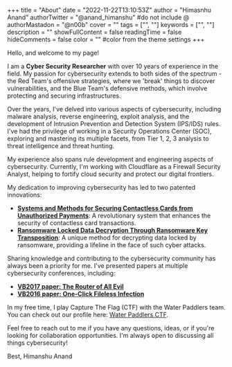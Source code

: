 +++
title = "About"
date = "2022-11-22T13:10:53Z"
author = "Himasnhu Anand"
authorTwitter = "@anand_himanshu" #do not include @
authorMastadon = "@n00b"
cover = ""
tags = ["", ""]
keywords = ["", ""]
description = ""
showFullContent = false
readingTime = false
hideComments = false
color = "" #color from the theme settings
+++

Hello, and welcome to my page!

I am a **Cyber Security Researcher** with over 10 years of experience in the field. My passion for cybersecurity extends to both sides of the spectrum - the Red Team's offensive strategies, where we 'break' things to discover vulnerabilities, and the Blue Team's defensive methods, which involve protecting and securing infrastructures.

Over the years, I've delved into various aspects of cybersecurity, including malware analysis, reverse engineering, exploit analysis, and the development of Intrusion Prevention and Detection System (IPS/IDS) rules. I've had the privilege of working in a Security Operations Center (SOC), exploring and mastering its multiple facets, from Tier 1, 2, 3 analysis to threat intelligence and threat hunting.

My experience also spans rule development and engineering aspects of cybersecurity. Currently, I'm working with Cloudflare as a Firewall Security Analyst, helping to fortify cloud security and protect our digital frontiers.

My dedication to improving cybersecurity has led to two patented innovations:
- [**Systems and Methods for Securing Contactless Cards from Unauthorized Payments**](https://patents.justia.com/patent/11087580): A revolutionary system that enhances the security of contactless card transactions.
- [**Ransomware Locked Data Decryption Through Ransomware Key Transposition**](https://patents.justia.com/patent/10554688): A unique method for decrypting data locked by ransomware, providing a lifeline in the face of such cyber attacks.

Sharing knowledge and contributing to the cybersecurity community has always been a priority for me. I've presented papers at multiple cybersecurity conferences, including:
- [**VB2017 paper: The Router of All Evil**](https://www.virusbulletin.com/blog/2018/03/vb2017-paper-router-all-evil/)
- [**VB2016 paper: One-Click Fileless Infection**](https://www.virusbulletin.com/virusbulletin/2017/03/vb2016-paper-one-click-fileless-infection/)

In my free time, I play Capture The Flag (CTF) with the Water Paddlers team. You can check out our profile here: [Water Paddlers CTF](https://ctftime.org/user/144614).

Feel free to reach out to me if you have any questions, ideas, or if you're looking for collaboration opportunities. I'm always open to discussing all things cybersecurity!

Best,
Himanshu Anand